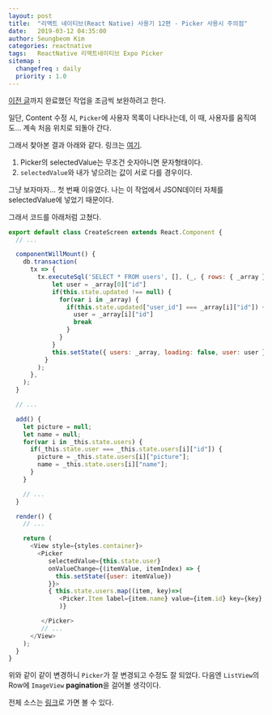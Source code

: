 ```yaml
---
layout: post
title:  "리액트 네이티브(React Native) 사용기 12편 - Picker 사용시 주의점"
date:   2019-03-12 04:35:00
author: Seungbeom Kim
categories: reactnative
tags:	ReactNative 리액트네이티브 Expo Picker
sitemap :
  changefreq : daily
  priority : 1.0
---
```


[이전 글](https://myksb1223.github.io/reactnative/2019/03/08/React-Native-11.html)까지 완료했던 작업을 조금씩 보완하려고 한다.

일단, Content 수정 시, `Picker`에 사용자 목록이 나타나는데, 이 때, 사용자를 움직여도... 계속 처음 위치로 되돌아 간다.

그래서 찾아본 결과 아래와 같다. 링크는 [여기](https://stackoverflow.com/a/45092288).

1. Picker의 selectedValue는 무조건 숫자아니면 문자형태이다.
2. `selectedValue`와 내가 넣으려는 값이 서로 다를 경우이다.

그냥 보자마자... 첫 번째 이유였다. 나는 이 작업에서 JSON데이터 자체를 selectedValue에 넣었기 때문이다.

그래서 코드를 아래처럼 고쳤다.

```Javascript
export default class CreateScreen extends React.Component {
  // ...

  componentWillMount() {
    db.transaction(
      tx => {
        tx.executeSql('SELECT * FROM users', [], (_, { rows: { _array } }) => {
            let user = _array[0]["id"]
            if(this.state.updated !== null) {
              for(var i in _array) {
                if(this.state.updated["user_id"] === _array[i]["id"]) {
                  user = _array[i]["id"]
                  break
                }
              }
            }
            this.setState({ users: _array, loading: false, user: user })
          }
        );
      },
    );
  }

  // ...

  add() {
    let picture = null;
    let name = null;
    for(var i in _this.state.users) {
      if(_this.state.user === _this.state.users[i]["id"]) {
        picture = _this.state.users[i]["picture"];
        name = _this.state.users[i]["name"];
      }
    }

    // ...
  }

  render() {
    // ...

    return (
      <View style={styles.container}>
        <Picker
           selectedValue={this.state.user}
           onValueChange={(itemValue, itemIndex) => {
             this.setState({user: itemValue})
           }}>
           { this.state.users.map((item, key)=>(
              <Picker.Item label={item.name} value={item.id} key={key} />)
              )}

         </Picker>
         // ...
      </View>
    );
  }
}
```

위와 같이 같이 변경하니 `Picker`가 잘 변경되고 수정도 잘 되었다.
다음엔 `ListView`의 Row에 `ImageView` **pagination**을 걸어볼 생각이다.

전체 소스는 [링크](https://github.com/myksb1223/ReactNative-instagram-example)로 가면 볼 수 있다.

